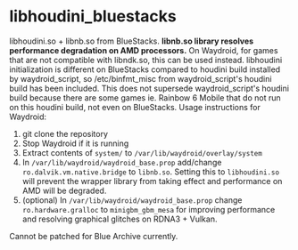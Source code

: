 # libhoudini_bluestacks
libhoudini.so + libnb.so from BlueStacks. **libnb.so library resolves performance degradation on AMD processors.** On Waydroid, for games that are not compatible with libndk.so, this can be used instead. libhoudini initialization is different on BlueStacks compared to houdini build installed by waydroid_script, so /etc/binfmt_misc from waydroid_script's houdini build has been included. This does not supersede waydroid_script's houdini build because there are some games ie. Rainbow 6 Mobile that do not run on this houdini build, not even on BlueStacks.
Usage instructions for Waydroid:
1. git clone the repository
2. Stop Waydroid if it is running
3. Extract contents of `system/` to `/var/lib/waydroid/overlay/system`
4. In `/var/lib/waydroid/waydroid_base.prop` add/change `ro.dalvik.vm.native.bridge` to `libnb.so`. Setting this to `libhoudini.so` will prevent the wrapper library from taking effect and performance on AMD will be degraded.
5. (optional) In `/var/lib/waydroid/waydroid_base.prop` change `ro.hardware.gralloc` to `minigbm_gbm_mesa` for improving performance and resolving graphical glitches on RDNA3 + Vulkan.

Cannot be patched for Blue Archive currently.
